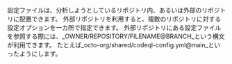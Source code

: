 設定ファイルは、分析しようとしているリポジトリ内、あるいは外部のリポジトリに配置できます。 外部リポジトリを利用すると、複数のリポジトリに対する設定オプションを一カ所で指定できます。 外部リポジトリにある設定ファイルを参照する際には、_OWNER/REPOSITORY/FILENAME@BRANCH_という構文が利用できます。 たとえば_octo-org/shared/codeql-config.yml@main_といったようにします。
